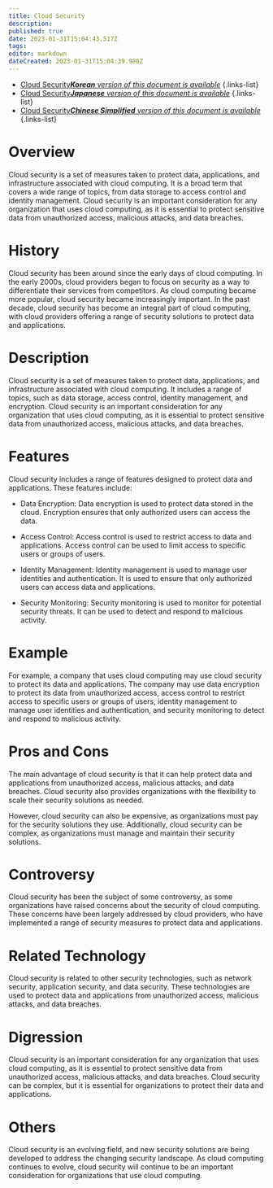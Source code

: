 ```yaml
---
title: Cloud Security
description: 
published: true
date: 2023-01-31T15:04:43.517Z
tags: 
editor: markdown
dateCreated: 2023-01-31T15:04:39.980Z
---
```


- [Cloud Security***Korean** version of this document is available*](/ko/Knowledge-base/Dictionary/cloud-security)
{.links-list}
- [Cloud Security***Japanese** version of this document is available*](/ja/Knowledge-base/Dictionary/cloud-security)
{.links-list}
- [Cloud Security***Chinese Simplified** version of this document is available*](/zh/Knowledge-base/Dictionary/cloud-security)
{.links-list}


# Overview
Cloud security is a set of measures taken to protect data, applications, and infrastructure associated with cloud computing. It is a broad term that covers a wide range of topics, from data storage to access control and identity management. Cloud security is an important consideration for any organization that uses cloud computing, as it is essential to protect sensitive data from unauthorized access, malicious attacks, and data breaches.

# History
Cloud security has been around since the early days of cloud computing. In the early 2000s, cloud providers began to focus on security as a way to differentiate their services from competitors. As cloud computing became more popular, cloud security became increasingly important. In the past decade, cloud security has become an integral part of cloud computing, with cloud providers offering a range of security solutions to protect data and applications.

# Description
Cloud security is a set of measures taken to protect data, applications, and infrastructure associated with cloud computing. It includes a range of topics, such as data storage, access control, identity management, and encryption. Cloud security is an important consideration for any organization that uses cloud computing, as it is essential to protect sensitive data from unauthorized access, malicious attacks, and data breaches.

# Features
Cloud security includes a range of features designed to protect data and applications. These features include:

- Data Encryption: Data encryption is used to protect data stored in the cloud. Encryption ensures that only authorized users can access the data.

- Access Control: Access control is used to restrict access to data and applications. Access control can be used to limit access to specific users or groups of users.

- Identity Management: Identity management is used to manage user identities and authentication. It is used to ensure that only authorized users can access data and applications.

- Security Monitoring: Security monitoring is used to monitor for potential security threats. It can be used to detect and respond to malicious activity.

# Example
For example, a company that uses cloud computing may use cloud security to protect its data and applications. The company may use data encryption to protect its data from unauthorized access, access control to restrict access to specific users or groups of users, identity management to manage user identities and authentication, and security monitoring to detect and respond to malicious activity.

# Pros and Cons
The main advantage of cloud security is that it can help protect data and applications from unauthorized access, malicious attacks, and data breaches. Cloud security also provides organizations with the flexibility to scale their security solutions as needed.

However, cloud security can also be expensive, as organizations must pay for the security solutions they use. Additionally, cloud security can be complex, as organizations must manage and maintain their security solutions.

# Controversy
Cloud security has been the subject of some controversy, as some organizations have raised concerns about the security of cloud computing. These concerns have been largely addressed by cloud providers, who have implemented a range of security measures to protect data and applications.

# Related Technology
Cloud security is related to other security technologies, such as network security, application security, and data security. These technologies are used to protect data and applications from unauthorized access, malicious attacks, and data breaches.

# Digression
Cloud security is an important consideration for any organization that uses cloud computing, as it is essential to protect sensitive data from unauthorized access, malicious attacks, and data breaches. Cloud security can be complex, but it is essential for organizations to protect their data and applications.

# Others
Cloud security is an evolving field, and new security solutions are being developed to address the changing security landscape. As cloud computing continues to evolve, cloud security will continue to be an important consideration for organizations that use cloud computing.